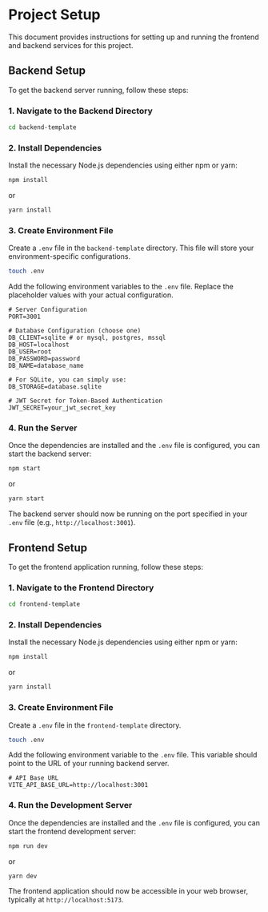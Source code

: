 # Project Setup

This document provides instructions for setting up and running the frontend and backend services for this project.

## Backend Setup

To get the backend server running, follow these steps:

### 1. Navigate to the Backend Directory
```bash
cd backend-template
```

### 2. Install Dependencies
Install the necessary Node.js dependencies using either npm or yarn:
```bash
npm install
```
or
```bash
yarn install
```

### 3. Create Environment File
Create a `.env` file in the `backend-template` directory. This file will store your environment-specific configurations.

```bash
touch .env
```

Add the following environment variables to the `.env` file. Replace the placeholder values with your actual configuration.

```env
# Server Configuration
PORT=3001

# Database Configuration (choose one)
DB_CLIENT=sqlite # or mysql, postgres, mssql
DB_HOST=localhost
DB_USER=root
DB_PASSWORD=password
DB_NAME=database_name

# For SQLite, you can simply use:
DB_STORAGE=database.sqlite

# JWT Secret for Token-Based Authentication
JWT_SECRET=your_jwt_secret_key
```

### 4. Run the Server
Once the dependencies are installed and the `.env` file is configured, you can start the backend server:

```bash
npm start
```
or
```bash
yarn start
```

The backend server should now be running on the port specified in your `.env` file (e.g., `http://localhost:3001`).

## Frontend Setup

To get the frontend application running, follow these steps:

### 1. Navigate to the Frontend Directory
```bash
cd frontend-template
```

### 2. Install Dependencies
Install the necessary Node.js dependencies using either npm or yarn:
```bash
npm install
```
or
```bash
yarn install
```

### 3. Create Environment File
Create a `.env` file in the `frontend-template` directory.

```bash
touch .env
```

Add the following environment variable to the `.env` file. This variable should point to the URL of your running backend server.

```env
# API Base URL
VITE_API_BASE_URL=http://localhost:3001
```

### 4. Run the Development Server
Once the dependencies are installed and the `.env` file is configured, you can start the frontend development server:

```bash
npm run dev
```
or
```bash
yarn dev
```

The frontend application should now be accessible in your web browser, typically at `http://localhost:5173`.